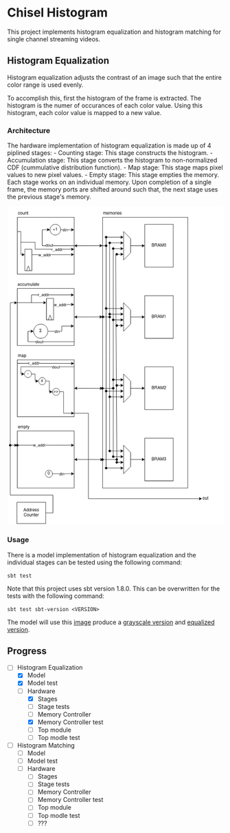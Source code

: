 # Chisel Histogram
This project implements histogram equalization and histogram matching for single channel streaming videos. 

## Histogram Equalization
Histogram equalization adjusts the contrast of an image such that the entire color range is used evenly. 

To accomplish this, first the histogram of the frame is extracted. The histogram is the numer of occurances of each color value. 
Using this histogram, each color value is mapped to a new value.

### Architecture
The hardware implementation of histogram equalization is made up of 4 piplined stages:
    - Counting stage: This stage constructs the histogram.
    - Accumulation stage: This stage converts the histogram to non-normalized CDF (cummulative distribution function).
    - Map stage: This stage maps pixel values to new pixel values.
    - Empty stage: This stage empties the memory. 
Each stage works on an individual memory. Upon completion of a single frame, the memory ports are shifted around such that, the next stage uses the previous stage's memory.

![Architecture](https://github.com/bugraonal/chisel-histogram/blob/master/docs/HistEq.drawio.png?raw=true)

### Usage
There is a model implementation of histogram equalization and the individual stages can be tested using the following command:
```
sbt test
```
Note that this project uses sbt version 1.8.0. This can be overwritten for the tests with the following command:
```
sbt test sbt-version <VERSION>
```
The model will use this [image](resources/simple.jpg) produce a [grayscale version](resources/gray.jpg) and [equalized version](resources/hist_out.jpg).

## Progress
- [ ] Histogram Equalization
    - [x] Model
    - [x] Model test
    - [ ] Hardware
         - [x] Stages
         - [ ] Stage tests
         - [ ] Memory Controller
         - [x] Memory Controller test
         - [ ] Top module
         - [ ] Top modle test
- [ ] Histogram Matching
    - [ ] Model
    - [ ] Model test
    - [ ] Hardware
        - [ ] Stages
        - [ ] Stage tests
        - [ ] Memory Controller
        - [ ] Memory Controller test
        - [ ] Top module
        - [ ] Top modle test
        - [ ] ???
